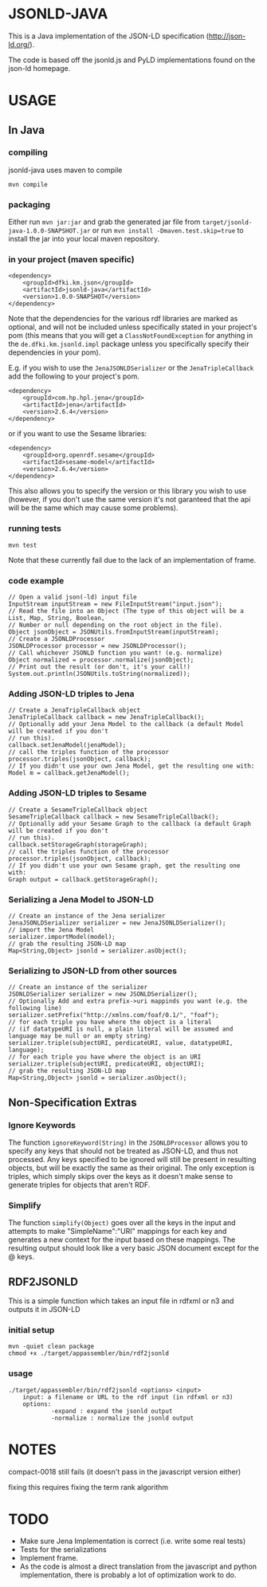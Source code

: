JSONLD-JAVA
===========

This is a Java implementation of the JSON-LD specification (http://json-ld.org/).

The code is based off the jsonld.js and PyLD implementations found on the json-ld homepage.

USAGE
=====

In Java
-------

### compiling

jsonld-java uses maven to compile

    mvn compile

### packaging

Either run `mvn jar:jar` and grab the generated jar file from `target/jsonld-java-1.0.0-SNAPSHOT.jar` or run `mvn install -Dmaven.test.skip=true` to install the jar into your local maven repository.

### in your project (maven specific)

    <dependency>
        <groupId>dfki.km.json</groupId>
        <artifactId>jsonld-java</artifactId>
        <version>1.0.0-SNAPSHOT</version>
    </dependency>

Note that the dependencies for the various rdf libraries are marked as optional, and will not be included unless specifically stated in your project's pom (this means that you will get a `ClassNotFoundException` for anything in the `de.dfki.km.jsonld.impl` package unless you specifically specify their dependencies in your pom).

E.g. if you wish to use the `JenaJSONLDSerializer` or the `JenaTripleCallback` add the following to your project's pom.

    <dependency>
        <groupId>com.hp.hpl.jena</groupId>
		<artifactId>jena</artifactId>
        <version>2.6.4</version>
    </dependency>

or if you want to use the Sesame libraries:

    <dependency>
        <groupId>org.openrdf.sesame</groupId>
		<artifactId>sesame-model</artifactId>
		<version>2.6.4</version>
    </dependency>

This also allows you to specify the version or this library you wish to use (however, if you don't use the same version it's not garanteed that the api will be the same which may cause some problems).

### running tests

    mvn test

Note that these currently fail due to the lack of an implementation of frame.

### code example

    // Open a valid json(-ld) input file
    InputStream inputStream = new FileInputStream("input.json");
    // Read the file into an Object (The type of this object will be a List, Map, String, Boolean,
    // Number or null depending on the root object in the file).
    Object jsonObject = JSONUtils.fromInputStream(inputStream);
    // Create a JSONLDProcessor
    JSONLDProcessor processor = new JSONLDProcessor();
    // Call whichever JSONLD function you want! (e.g. normalize)
    Object normalized = processor.normalize(jsonObject);
    // Print out the result (or don't, it's your call!)
    System.out.println(JSONUtils.toString(normalized));

### Adding JSON-LD triples to Jena

    // Create a JenaTripleCallback object
    JenaTripleCallback callback = new JenaTripleCallback();
    // Optionally add your Jena Model to the callback (a default Model will be created if you don't
    // run this).
    callback.setJenaModel(jenaModel);
    // call the triples function of the processor
    processor.triples(jsonObject, callback);
    // If you didn't use your own Jena Model, get the resulting one with:
    Model m = callback.getJenaModel();

### Adding JSON-LD triples to Sesame

    // Create a SesameTripleCallback object
    SesameTripleCallback callback = new SesameTripleCallback();
    // Optionally add your Sesame Graph to the callback (a default Graph will be created if you don't
    // run this).
    callback.setStorageGraph(storageGraph);
    // call the triples function of the processor
    processor.triples(jsonObject, callback);
    // If you didn't use your own Sesame graph, get the resulting one with:
    Graph output = callback.getStorageGraph();

### Serializing a Jena Model to JSON-LD

    // Create an instance of the Jena serializer
    JenaJSONLDSerializer serializer = new JenaJSONLDSerializer();
    // import the Jena Model
    serializer.importModel(model);
    // grab the resulting JSON-LD map
    Map<String,Object> jsonld = serializer.asObject();

### Serializing to JSON-LD from other sources

    // Create an instance of the serializer
    JSONLDSerializer serializer = new JSONLDSerializer();
    // Optionally Add and extra prefix->uri mappinds you want (e.g. the following line)
    serializer.setPrefix("http://xmlns.com/foaf/0.1/", "foaf");
    // for each triple you have where the object is a literal
    // (if datatypeURI is null, a plain literal will be assumed and language may be null or an empty string)
    serializer.triple(subjectURI, perdicateURI, value, datatypeURI, language);
    // for each triple you have where the object is an URI
    serializer.triple(subjectURI, predicateURI, objectURI);
    // grab the resulting JSON-LD map
    Map<String,Object> jsonld = serializer.asObject();

Non-Specification Extras
------------------------

### Ignore Keywords

The function `ignoreKeyword(String)` in the `JSONLDProcessor` allows you to specify any keys that should not be treated as JSON-LD, and thus not processed. Any keys specified to be ignored will still be present in resulting objects, but will be exactly the same as their original. The only exception is triples, which simply skips over the keys as it doesn't make sense to generate triples for objects that aren't RDF.

### Simplify

The function `simplify(Object)` goes over all the keys in the input and attempts to make "SimpleName":"URI" mappings for each key and generates a new context for the input  based on these mappings. The resulting output should look like a very basic JSON document except for the @ keys.

RDF2JSONLD
----------

This is a simple function which takes an input file in rdfxml or n3 and outputs it in JSON-LD

### initial setup

	mvn -quiet clean package
    chmod +x ./target/appassembler/bin/rdf2jsonld

### usage

    ./target/appassembler/bin/rdf2jsonld <options> <input>
        input: a filename or URL to the rdf input (in rdfxml or n3)
        options:
                -expand : expand the jsonld output
                -normalize : normalize the jsonld output

NOTES
=====

compact-0018 still fails (it doesn't pass in the javascript version either)

fixing this requires fixing the term rank algorithm

TODO
====

*   Make sure Jena Implementation is correct (i.e. write some real tests)
*   Tests for the serializations
*   Implement frame.
*   As the code is almost a direct translation from the javascript and python implementation, there is probably a lot of optimization work to do.